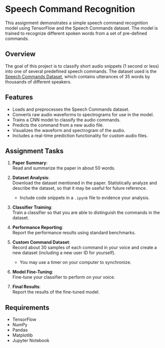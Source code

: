 # Speech Command Recognition

This assignment demonstrates a simple speech command recognition model using TensorFlow and the Speech Commands dataset. The model is trained to recognize different spoken words from a set of pre-defined commands.

## Overview

The goal of this project is to classify short audio snippets (1 second or less) into one of several predefined speech commands. The dataset used is the [Speech Commands Dataset](http://download.tensorflow.org/data/speech_commands_v0.02.tar.gz), which contains utterances of 35 words by thousands of different speakers.

## Features

- Loads and preprocesses the Speech Commands dataset.
- Converts raw audio waveforms to spectrograms for use in the model.
- Trains a CNN model to classify the audio commands.
- Predicts the command from a new audio file.
- Visualizes the waveform and spectrogram of the audio.
- Includes a real-time prediction functionality for custom audio files.

## Assignment Tasks

1. **Paper Summary**:  
   Read and summarize the paper in about 50 words.

2. **Dataset Analysis**:  
   Download the dataset mentioned in the paper. Statistically analyze and describe the dataset, so that it may be useful for future reference.  
   - Include code snippets in a `.ipynb` file to evidence your analysis.

3. **Classifier Training**:  
   Train a classifier so that you are able to distinguish the commands in the dataset.

4. **Performance Reporting**:  
   Report the performance results using standard benchmarks.

5. **Custom Command Dataset**:  
   Record about 30 samples of each command in your voice and create a new dataset (including a new user ID for yourself).  
   - You may use a timer on your computer to synchronize.

6. **Model Fine-Tuning**:  
   Fine-tune your classifier to perform on your voice.

7. **Final Results**:  
   Report the results of the fine-tuned model.

## Requirements

- TensorFlow
- NumPy
- Pandas
- Matplotlib
- Jupyter Notebook


